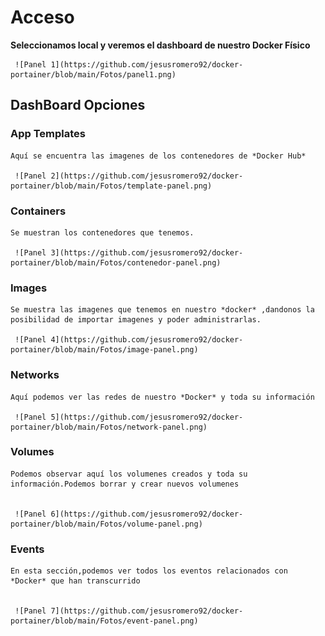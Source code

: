# Acceso
  **Seleccionamos local y veremos el dashboard de nuestro Docker Físico**

     ![Panel 1](https://github.com/jesusromero92/docker-portainer/blob/main/Fotos/panel1.png)

## DashBoard Opciones

### App Templates
	Aquí se encuentra las imagenes de los contenedores de *Docker Hub*

     ![Panel 2](https://github.com/jesusromero92/docker-portainer/blob/main/Fotos/template-panel.png)

### Containers
	Se muestran los contenedores que tenemos.

     ![Panel 3](https://github.com/jesusromero92/docker-portainer/blob/main/Fotos/contenedor-panel.png)

### Images
	Se muestra las imagenes que tenemos en nuestro *docker* ,dandonos la posibilidad de importar imagenes y poder administrarlas.

     ![Panel 4](https://github.com/jesusromero92/docker-portainer/blob/main/Fotos/image-panel.png)

### Networks
	Aquí podemos ver las redes de nuestro *Docker* y toda su información

     ![Panel 5](https://github.com/jesusromero92/docker-portainer/blob/main/Fotos/network-panel.png)

### Volumes
	Podemos observar aquí los volumenes creados y toda su información.Podemos borrar y crear nuevos volumenes


     ![Panel 6](https://github.com/jesusromero92/docker-portainer/blob/main/Fotos/volume-panel.png)

### Events
	En esta sección,podemos ver todos los eventos relacionados con *Docker* que han transcurrido


     ![Panel 7](https://github.com/jesusromero92/docker-portainer/blob/main/Fotos/event-panel.png)




